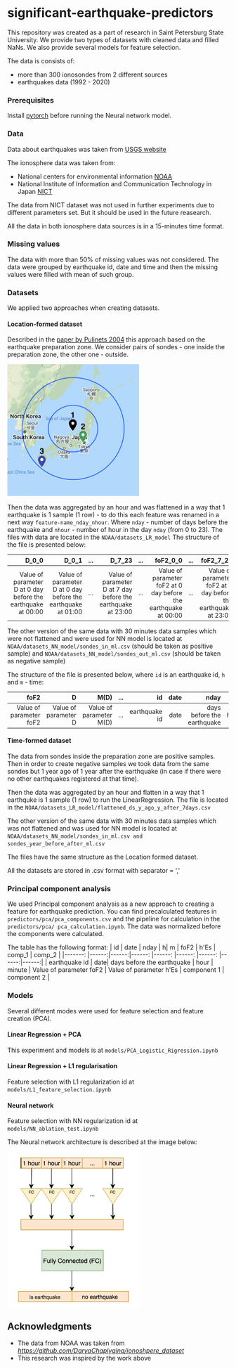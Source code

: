 # significant-earthquake-predictors

This repository was created as a part of research in Saint Petersburg State University. We provide two types of datasets with cleaned data and filled NaNs. We also provide several models for feature selection.

The data is consists of:
* more than 300 ionosondes from 2 different sources
* earthquakes data (1992 - 2020)

### Prerequisites

Install [pytorch](https://pytorch.org) before running the Neural network model. 

### Data

Data about earthquakes was taken from [USGS website](https://www.usgs.gov/natural-hazards/earthquake-hazards/earthquakes)

The ionosphere data was taken from:
* National centers for environmental information [NOAA](https://www.ngdc.noaa.gov/stp/iono/ionogram.html)
* National Institute of Information and Communication Technology in Japan [NICT](http://wdc.nict.go.jp/IONO/HP2009/ISDJ/index-E.html) 

The data from NICT dataset was not used in further experiments due to different parameters set. But it should be used in the future reasearch.

All the data in both ionosphere data sources is in a 15-minutes time format.

### Missing values

The data with more than 50% of missing values was not considered. 
The data were grouped by earthquake id, date and time and then the missing values were filled with mean of such group.

### Datasets

We applied two approaches when creating datasets.

#### Location-formed dataset

 Described in the [paper by Pulinets 2004](https://www.researchgate.net/publication/215972520_Ionospheric_Precursors_of_Earthquakes_Recent_Advances_in_Theory_and_Practical_Applications) this approach based on the earthquake preparation zone. We consider pairs of sondes - one inside the preparation zone, the other one - outside. 

<img src="imgs/pair_of_sondes.png" width="300">

Then the data was aggregated by an hour and was flattened in a way that 1 earthquake is 1 sample (1 row) - to do this each feature was renamed in a next way `feature-name_nday_nhour`. Where `nday` - number of days before the earthquake and `nhour` - number of hour in the day `nday` (from 0 to 23).
The files with data are located in the `NOAA/datasets_LR_model`
The structure of the file is presented below:

| D_0_0   |   D_0_1|   ...|  D_7_23 | ... | foF2_0_0 |  ...  | foF2_7_23 | res |
|-------: |------: |------:|------:|------:|------:  |------:|------:|------:|
| Value of parameter D at 0 day before the earthquake at 00:00 |  Value of parameter D at 0 day before the earthquake at 01:00 | ... | Value of parameter D at 7 day before the earthquake at 23:00  |  ... | Value of parameter foF2 at 0 day before the earthquake at 00:00    | ...   | Value of parameter foF2 at 7 day before the earthquake at 23:00  | target value 0 - no earthquake, 1 - is earthquake  |
 

The other version of the same data with 30 minutes data samples which were not flattened and were used for NN model is located at `NOAA/datasets_NN_model/sondes_in_ml.csv` (should be taken as positive sample) and `NOAA/datasets_NN_model/sondes_out_ml.csv` (should be taken as negative sample)

The structure of the file is presented below, where `id` is an earthquake id, `h` and `m` - time:

| foF2   |   D     |  M(D)      |  ...|  id         | date    | nday   |  h    | m      | 
|-------:  |------:|------:|------:   |------:       |------: |------:  |------:|------:|
| Value of parameter foF2  |   Value of parameter D|  Value of parameter M(D) | ... | earthquake id | date | days before the earthquake  |hour  | minute  |


#### Time-formed dataset

The data from sondes inside the preparation zone are positive samples. Then in order to create negative samples we took data from the same sondes but 1 year ago of 1 year after the earthquake (in case if there were no other earthquakes registered at that time). 

Then the data was aggregated by an hour and flatten in a way that 1 earthquke is 1 sample (1 row) to run the LinearRegression. The file is located in the `NOAA/datasets_LR_model/flattened_ds_y_ago_y_after_7days.csv`

The other version of the same data with 30 minutes data samples which was not flattened and was used for NN model is located at `NOAA/datasets_NN_model/sondes_in_ml.csv and sondes_year_before_after_ml.csv`

The files have the same structure as the Location formed dataset.

All the datasets are stored in .csv format with separator = ','

### Principal component analysis 

We used Principal component analysis as a new approach to creating a feature for earthquake prediction. You can find precalculated features in `predictors/pca/pca_components.csv` and the pipeline for calculation in the `predictors/pca/ pca_calculation.ipynb`. The data was normalized before the components were calculated.

The table has the following format:
| id   |   date     |  nday                          |  h|  m         | foF2   | h'Es   |  comp_1    | comp_2     | 
|-------:  |------:|------:|------:   |------:  |------: |------:  |------:|------:|
| earthquake id |   date| days before the earthquake  | hour | minute | Value of parameter foF2  | Value of parameter h'Es  | component 1  | component 2  |

### Models
Several different modes were used for feature selection and feature creation (PCA).

#### Linear Regression + PCA

This experiment and models is at `models/PCA_Logistic_Rigression.ipynb`

#### Linear Regression + L1 regularisation

Feature selection with L1 regularization id at `models/L1_feature_selection.ipynb`

#### Neural network

Feature selection with NN regularization id at `models/NN_ablation_test.ipynb`

The Neural network architecture is described at the image below:

<img src="imgs/Model_FC_eng.png" width="300">

## Acknowledgments

* The data from NOAA was taken from <em>https://github.com/DaryaChaplygina/ionoshpere_dataset</em> 
* This research was inspired by the work above
